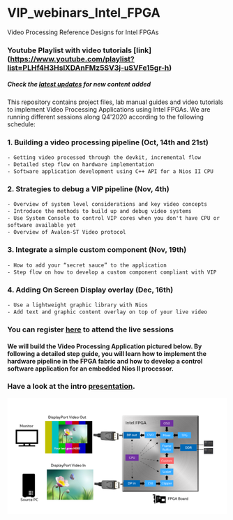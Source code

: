 # VIP_webinars_Intel_FPGA
Video Processing Reference Designs for Intel FPGAs

### Youtube Playlist with video tutorials [link] (https://www.youtube.com/playlist?list=PLHf4H3HslXDAnFMz5SV3j-uSVFe15gr-h)

##### Check the [latest updates](https://github.com/perezfra/VIP_webinars_Intel_FPGA/blob/main/Latest_updates.md) for new content added

This repository contains project files, lab manual guides and video tutorials to implement Video Processing Applications using Intel FPGAs.
We are running different sessions along Q4'2020 according to the following schedule:

### 1.  Building a video processing pipeline (Oct, 14th and 21st)
    - Getting video processed through the devkit, incremental flow
    - Detailed step flow on hardware implementation
    - Software application development using C++ API for a Nios II CPU    

### 2.  Strategies to debug a VIP pipeline (Nov, 4th)
    - Overview of system level considerations and key video concepts
    - Introduce the methods to build up and debug video systems
    - Use System Console to control VIP cores when you don't have CPU or software available yet
    - Overview of Avalon-ST Video protocol  

### 3.  Integrate a simple custom component (Nov, 19th)        
    - How to add your “secret sauce” to the application
    - Step flow on how to develop a custom component compliant with VIP

### 4.  Adding On Screen Display overlay (Dec, 16th)
    - Use a lightweight graphic library with Nios 
    - Add text and graphic content overlay on top of your live video

### You can register [here](https://webinar.intel.com/PSGVideoIPWebQ420-REG) to attend the live sessions

#### We will build the Video Processing Application pictured below. By following a detailed step guide, you will learn how to implement the hardware pipeline in the FPGA fabric and how to develop a control software application for an embedded Nios II processor.

### Have a look at the intro [presentation](https://github.com/perezfra/VIP_webinars_Intel_FPGA/blob/main/VIP_webinars_intro.pdf).

<img src="https://github.com/perezfra/VIP_webinars_Intel_FPGA/blob/main/VIP_webinars_application.png">

